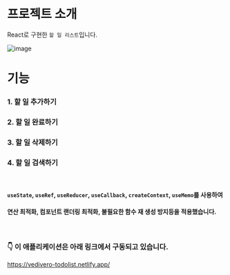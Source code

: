 # 프로젝트 소개

React로 구현한 `할 일 리스트`입니다.

![image](https://github.com/user-attachments/assets/8dc3b6b0-6aef-4a05-b36a-7f974eba6869)

# 기능

### 1. 할 일 추가하기
### 2. 할 일 완료하기
### 3. 할 일 삭제하기
### 4. 할 일 검색하기

<br>

#### `useState`, `useRef`, `useReducer`, `useCallback`, `createContext`, `useMemo`를 사용하여
#### 연산 최적화, 컴포넌트 랜더링 최적화, 불필요한 함수 재 생성 방지등을 적용했습니다.

<br>

### 👇 이 애플리케이션은 아래 링크에서 구동되고 있습니다.

https://vedivero-todolist.netlify.app/
